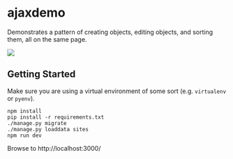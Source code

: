 # ajaxdemo

Demonstrates a pattern of creating objects, editing objects, and sorting them, all
on the same page.

![](aajaxdemo.gif)



## Getting Started

Make sure you are using a virtual environment of some sort (e.g. `virtualenv` or
`pyenv`).

```
npm install
pip install -r requirements.txt
./manage.py migrate
./manage.py loaddata sites
npm run dev
```

Browse to http://localhost:3000/
